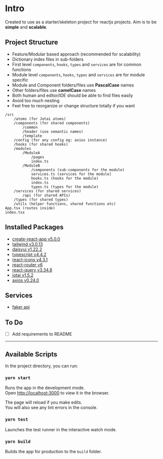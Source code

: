 # Intro

Created to use as a starter/skeleton project for reactjs projects. Aim is to be **simple** and **scalable**.

## Project Structure

- Feature/Modular based approach (recommended for scalability)
- Dictionary index files in sub-folders
- First level `components`, `hooks`, `types` and `services` are for common functions
- Module level `components`, `hooks`, `types` and `services` are for module specific
- Module and Component folders/files use **PascalCase** names
- Other folders/files use **camelCase** names
- Both human and editor/IDE should be able to find files easily
- Avoid too much nesting
- Feel free to reorganize or change structure totally if you want

```text
/src
    /atoms (for Jotai atoms)
    /components (for shared components)
        /common
        /header (use semantic names)
        /template
    /config (for any config eg: axios instance)
    /hooks (for shared hooks)
    /modules
        /ModuleA
            /pages
            index.ts
        /ModuleB
            /components (sub-components for the module)
            services.ts (services for the module)
            hooks.ts (hooks for the module)
            index.ts
            types.ts (types for the module)
    /services (for shared services)
        /api (for shared APIs)
    /types (for shared types)
    /utils (helper functions, shared functions etc)
App.tsx (routes inside)
index.tsx
```

## Installed Packages

- [create-react-app v5.0.0](https://create-react-app.dev/docs/getting-started)
- [tailwind v3.0.13](https://tailwindcss.com/docs/guides/create-react-app)
- [daisyui v1.22.2](https://daisyui.com/docs/install)
- [typescript v4.4.2](https://www.typescriptlang.org/)
- [react-icons v4.3.1](https://react-icons.github.io/react-icons)
- [react-router v6](https://reactrouter.com/)
- [react-query v3.34.8](https://react-query.tanstack.com/)
- [jotai v1.5.2](https://jotai.org/)
- [axios v0.24.0](https://axios-http.com/)

## Services

- [faker api](https://fakerapi.it/en)

## To Do

- [ ] Add requirements to README

---

## Available Scripts

In the project directory, you can run:

### `yarn start`

Runs the app in the development mode.\
Open [http://localhost:3000](http://localhost:3000) to view it in the browser.

The page will reload if you make edits.\
You will also see any lint errors in the console.

### `yarn test`

Launches the test runner in the interactive watch mode.

### `yarn build`

Builds the app for production to the `build` folder.

